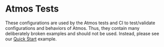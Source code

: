 # Atmos Tests

These configurations are used by the Atmos tests and CI to test/validate configurations and behaviors of Atmos. Thus, they contain many deliberately
broken examples and should not be used. Instead, please see our [Quick Start](../quick-start) example.
